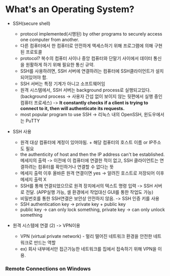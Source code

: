 # What's an Operating System?

-   SSH(secure shell)

    -   protocol implemented(시행된) by other programs to securely access one computer from another.
    -   다른 컴퓨터에서 한 컴퓨터로 안전하게 액세스하기 위해 프로그램에 의해 구현된 프로토콜
    -   protocol? 복수의 컴퓨터 사이나 중앙 컴퓨터와 단말기 사이에서 데이터 통신을 원활하게 하기 위해 필요한 통신 규약.
    -   SSH를 사용하려면, SSH 서버에 연결하려는 컴퓨터에 SSH클라이언트가 설치되어있어야 함.
    -   SSH 서버는 특정 기계가 아니고 소프트웨어임
    -   원격 시스템에서, SSH 서버는 background process로 실행되고있다. (background process -> 사용자 간섭 없이 보이지 않는 뒷편에서 실행 중인 컴퓨터 프로세스) -> **It constantly checks if a client is trying to connect to it, then will authenticate its requests.**
    -   most popular program to use SSH -> 리눅스 내의 OpenSSH, 윈도우에서는 PuTTY

-   SSH 사용

    -   원격 대상 컴퓨터에 계정이 있어야됨. + 해당 컴퓨터의 호스트 이름 or IP주소도 필요
    -   the authenticity of host and then the IP address can't be established. 메세지의 출력 -> 이전에 이 컴퓨터에 연결한 적이 없고, SSH 클라이언트는 연결하려는 컴퓨터를 확인하거나 연결할 수 없다는 뜻
    -   메세지 출력 이후 올바른 원격 연결이면 yes -> 알려진 호스트로 저장되어 이후 메세지 출력 X
    -   SSH를 통해 연결되었으므로 원격 장치에서의 텍스트 명령 입력 -> SSH 서버로 전달. (APP실행 가능, 셀 환경에서 작업대신 GUI를 통한 작업도 가능)
    -   비밀번호를 통한 SSH연결은 보안상 안전하지 않음. -> SSH 인증 키를 사용
    -   SSH authentication key -> private key + public key
    -   public key -> can only lock something, private key -> can only unlock something

-   원격 시스템에 연결 (2) -> VPN이용
    -   VPN (virtual private network) - 멀리 떨어진 네트워크 환경을 안전한 네트워크로 만드는 역할
    -   ex) 회사 내부에서만 접근가능한 네트워크를 집에서 접속하기 위해 VPN을 이용.

### Remote Connections on Windows

